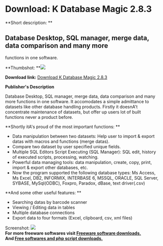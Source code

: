 # Download: K Database Magic 2.8.3

**Short description: **

## Database Desktop, SQL manager, merge data, data comparison and many more
functions in one software.

  
**Thumbshot: **![](http://www.freewarefiles.com/screenshot/kdbmagic2_md.gif)   
  
**Download link:** [Download K Database Magic 2.8.3](http://freesoftwares.boysofts.com/K-Database-Magic_program_35678.html)  
  

**Publisher's Description**  
  

Database Desktop, SQL manager, merge data, data comparison and many more
functions in one software. It accomodates a simple admittance to datasets like
other database handling products. Firstly it doesnA't concentrate maintenance
of datasets, but offer up users lot of built functions never a product before.

**Shortly itA's proud of the most important functions: **

  * Data manipulation between two datasets: Help user to import & export datas with macros and functions (merge datas). 
  * Compare two dataset by user specified unique fields. 
  * Multiple SQL Editors Script Executing (SQL Manager): SQL edit, history of executed scripts, processing, watching. 
  * Powerful data managing tools: data manipulation, create, copy, print, import & export other databases, etc. 
  * Now the program supported the following database types: Ms Access, Ms Excel, DB2, INFORMIX, INTERBASE 6, MSSQL, ORACLE, SQL Server, SYBASE, MySql(ODBC), Foxpro, Paradox, dBase, text driver(.csv) 

**And some other useful features: **

  * Searching datas by barcode scanner 
  * Viewing / Editing data in tables 
  * Multiple database connections 
  * Export data to four formats (Excel, clipboard, csv, xml files) 

  
  
Screenshot: ![](http://www.freewarefiles.com/screenshot/kdbmagic2.gif)  
**For more freeware softwares visit [Freeware software downloads.](http://freesoftwares.boysofts.com/)**   
**And [Free softwares and php script downloads.](http://www.boysofts.com/)**

